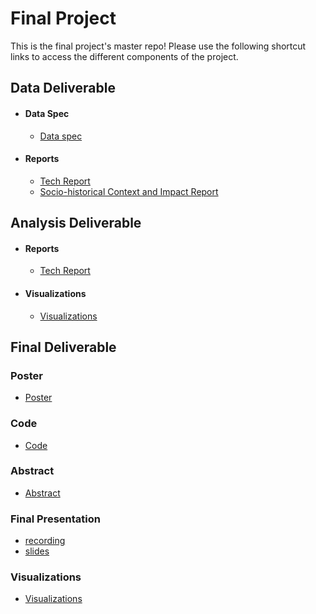 # Final Project
This is the final project's master repo! Please use the following shortcut links to access the different components of the project.

## Data Deliverable ##

- #### Data Spec ####
  - [Data spec](data_deliverable/data/)

- #### Reports ####
  - [Tech Report](data_deliverable/reports/tech_report/)
  - [Socio-historical Context and Impact Report](data_deliverable/reports/social_impact_report)


## Analysis Deliverable ##

- #### Reports ####
  - [Tech Report](analysis_deliverable/tech_report/)

- #### Visualizations ####
  - [Visualizations](analysis_deliverable/visualizations)


## Final Deliverable ##

### Poster ###
- [Poster](https://github.com/cs1951a-brown-spring-2022/rim-dj/blob/main/final_deliverable/poster/poster.pdf)

### Code ###
- [Code](code/)<br/>

### Abstract ###
- [Abstract](https://github.com/cs1951a-brown-spring-2022/rim-dj/blob/main/final_deliverable/abstract)

### Final Presentation ###
- [recording]()
- [slides](https://github.com/cs1951a-brown-spring-2022/rim-dj/blob/main/final_deliverable/poster/poster.pdf)

### Visualizations ###
- [Visualizations](visualizations)
